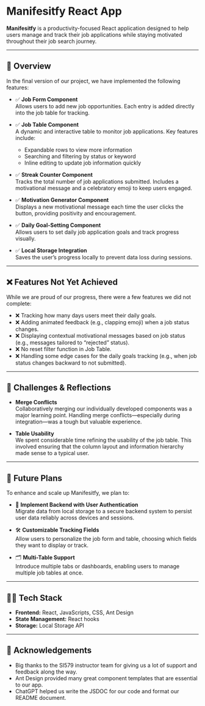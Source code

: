 # Manifesitfy React App

**Manifesitfy** is a productivity-focused React application designed to help users manage and track their job applications while staying motivated throughout their job search journey.

---

## 🚀 Overview

In the final version of our project, we have implemented the following features:

- ✅ **Job Form Component**  
  Allows users to add new job opportunities. Each entry is added directly into the job table for tracking.

- ✅ **Job Table Component**  
  A dynamic and interactive table to monitor job applications. Key features include:

  - Expandable rows to view more information
  - Searching and filtering by status or keyword
  - Inline editing to update job information quickly

- ✅ **Streak Counter Component**  
  Tracks the total number of job applications submitted. Includes a motivational message and a celebratory emoji to keep users engaged.

- ✅ **Motivation Generator Component**  
  Displays a new motivational message each time the user clicks the button, providing positivity and encouragement.

- ✅ **Daily Goal-Setting Component**  
  Allows users to set daily job application goals and track progress visually.

- ✅ **Local Storage Integration**  
  Saves the user’s progress locally to prevent data loss during sessions.

---

## ❌ Features Not Yet Achieved

While we are proud of our progress, there were a few features we did not complete:

- ❌ Tracking how many days users meet their daily goals.
- ❌ Adding animated feedback (e.g., clapping emoji) when a job status changes.
- ❌ Displaying contextual motivational messages based on job status (e.g., messages tailored to “rejected” status).
- ❌ No reset filter function in Job Table.
- ❌ Handling some edge cases for the daily goals tracking (e.g., when job status changes backward to not submitted).

---

## 🤯 Challenges & Reflections

- **Merge Conflicts**  
  Collaboratively merging our individually developed components was a major learning point. Handling merge conflicts—especially during integration—was a tough but valuable experience.

- **Table Usability**  
  We spent considerable time refining the usability of the job table. This involved ensuring that the column layout and information hierarchy made sense to a typical user.

---

## 🔮 Future Plans

To enhance and scale up Manifesitfy, we plan to:

- 🔐 **Implement Backend with User Authentication**  
  Migrate data from local storage to a secure backend system to persist user data reliably across devices and sessions.

- 🛠 **Customizable Tracking Fields**  
  Allow users to personalize the job form and table, choosing which fields they want to display or track.

- 🗂 **Multi-Table Support**  
  Introduce multiple tabs or dashboards, enabling users to manage multiple job tables at once.

---

## 🧑‍💻 Tech Stack

- **Frontend:** React, JavaScripts, CSS, Ant Design
- **State Management:** React hooks
- **Storage:** Local Storage API

---

## 🙌 Acknowledgements

- Big thanks to the SI579 instructor team for giving us a lot of support and feedback along the way.
- Ant Design provided many great component templates that are essential to our app.
- ChatGPT helped us write the JSDOC for our code and format our README document.
